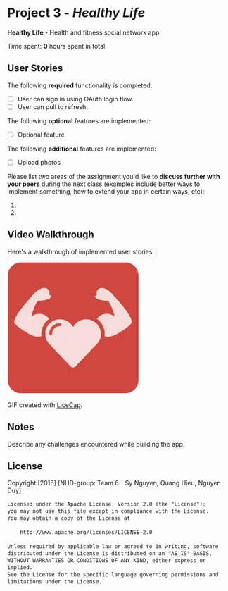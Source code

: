# Project 3 - *Healthy Life*

**Healthy Life** - Health and fitness social network app

Time spent: **0** hours spent in total

## User Stories

The following **required** functionality is completed:

- [ ] User can sign in using OAuth login flow.
- [ ] User can pull to refresh.

The following **optional** features are implemented:

- [ ] Optional feature

The following **additional** features are implemented:

- [ ] Upload photos

Please list two areas of the assignment you'd like to **discuss further with your peers** during the next class (examples include better ways to implement something, how to extend your app in certain ways, etc):

1.
2.

## Video Walkthrough

Here's a walkthrough of implemented user stories:

![App Icon](HealthyLife/Resources/Images/app_icon@3x.png)

GIF created with [LiceCap](http://www.cockos.com/licecap/).

## Notes

Describe any challenges encountered while building the app.

## License

Copyright [2016] [NHD-group: Team 6 - Sy Nguyen, Quang Hieu, Nguyen Duy]

    Licensed under the Apache License, Version 2.0 (the "License");
    you may not use this file except in compliance with the License.
    You may obtain a copy of the License at

        http://www.apache.org/licenses/LICENSE-2.0

    Unless required by applicable law or agreed to in writing, software
    distributed under the License is distributed on an "AS IS" BASIS,
    WITHOUT WARRANTIES OR CONDITIONS OF ANY KIND, either express or implied.
    See the License for the specific language governing permissions and
    limitations under the License.
